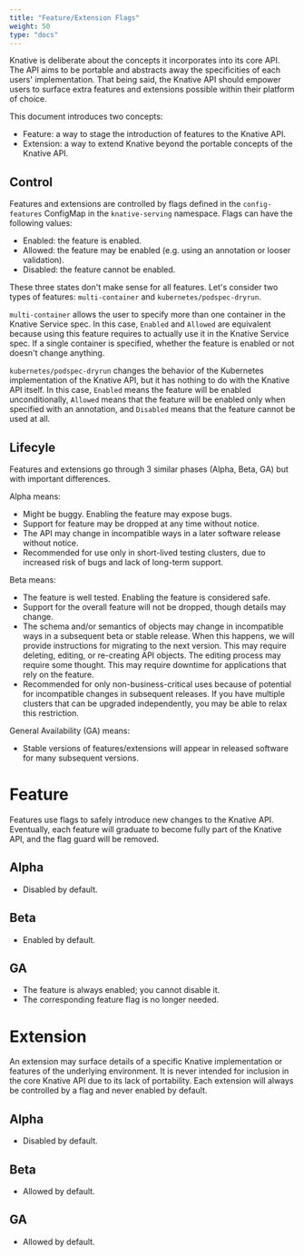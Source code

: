 ```yaml
---
title: "Feature/Extension Flags"
weight: 50
type: "docs"
---
```


Knative is deliberate about the concepts it incorporates into its core API. The API aims to be portable and abstracts away the specificities of each users' implementation. That being said, the Knative API should empower users to surface extra features and extensions possible within their platform of choice.

This document introduces two concepts:
* Feature: a way to stage the introduction of features to the Knative API.
* Extension: a way to extend Knative beyond the portable concepts of the Knative API.

## Control
Features and extensions are controlled by flags defined in the `config-features` ConfigMap in the `knative-serving` namespace.
Flags can have the following values:
* Enabled: the feature is enabled.
* Allowed: the feature may be enabled (e.g. using an annotation or looser validation).
* Disabled: the feature cannot be enabled.

These three states don't make sense for all features.
Let's consider two types of features: `multi-container` and `kubernetes/podspec-dryrun`.

`multi-container` allows the user to specify more than one container in the Knative Service spec. In this case, `Enabled` and `Allowed` are equivalent because using this feature requires to actually use it in the Knative Service spec. If a single container is specified, whether the feature is enabled or not doesn't change anything.

`kubernetes/podspec-dryrun` changes the behavior of the Kubernetes implementation of the Knative API, but it has nothing to do with the Knative API itself. In this case, `Enabled` means the feature will be enabled unconditionally, `Allowed` means that the feature will be enabled only when specified with an annotation, and `Disabled` means that the feature cannot be used at all.

## Lifecyle
Features and extensions go through 3 similar phases (Alpha, Beta, GA) but with important differences.

Alpha means:
* Might be buggy. Enabling the feature may expose bugs.
* Support for feature may be dropped at any time without notice.
* The API may change in incompatible ways in a later software release without notice.
* Recommended for use only in short-lived testing clusters, due to increased risk of bugs and lack of long-term support.

Beta means:
* The feature is well tested. Enabling the feature is considered safe.
* Support for the overall feature will not be dropped, though details may change.
* The schema and/or semantics of objects may change in incompatible ways in a subsequent beta or stable release. When this happens, we will provide instructions for migrating to the next version. This may require deleting, editing, or re-creating API objects. The editing process may require some thought. This may require downtime for applications that rely on the feature.
* Recommended for only non-business-critical uses because of potential for incompatible changes in subsequent releases. If you have multiple clusters that can be upgraded independently, you may be able to relax this restriction.

General Availability (GA) means:
* Stable versions of features/extensions will appear in released software for many subsequent versions.

# Feature
Features use flags to safely introduce new changes to the Knative API. Eventually, each feature will graduate to become fully part of the Knative API, and the flag guard will be removed.

## Alpha
* Disabled by default.

## Beta
* Enabled by default.

## GA
* The feature is always enabled; you cannot disable it.
* The corresponding feature flag is no longer needed.

# Extension
An extension may surface details of a specific Knative implementation or features of the underlying environment. It is never intended for inclusion in the core Knative API due to its lack of portability. Each extension will always be controlled by a flag and never enabled by default.

## Alpha
* Disabled by default.

## Beta
* Allowed by default.

## GA
* Allowed by default.

